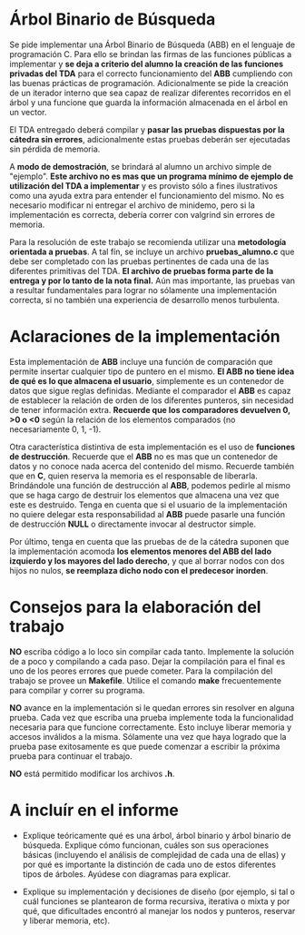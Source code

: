 # Árbol Binario de Búsqueda

Se pide implementar una Árbol Binario de Búsqueda (ABB) en el lenguaje
de programación C. Para ello se brindan las firmas de las funciones
públicas a implementar y **se deja a criterio del alumno la creación de
las funciones privadas del TDA** para el correcto funcionamiento del
**ABB** cumpliendo con las buenas prácticas de programación.
Adicionalmente se pide la creación de un iterador interno que sea capaz
de realizar diferentes recorridos en el árbol y una funcione que guarda
la información almacenada en el árbol en un vector.

El TDA entregado deberá compilar y **pasar las pruebas dispuestas por la 
cátedra sin errores**, adicionalmente estas pruebas deberán ser ejecutadas
sin pérdida de memoria.

A **modo de demostración**, se brindará al alumno un archivo simple de
"ejemplo". **Este archivo no es mas que un programa mínimo de ejemplo de
utilización del TDA a implementar** y es provisto sólo a fines
ilustrativos como una ayuda extra para entender el funcionamiento del
mismo. No es necesario modificar ni entregar el archivo de minidemo,
pero si la implementación es correcta, debería correr con valgrind sin
errores de memoria.

Para la resolución de este trabajo se recomienda utilizar una
**metodología orientada a pruebas**. A tal fín, se incluye un archivo
**pruebas_alumno.c** que debe ser completado con las pruebas pertinentes de
cada una de las diferentes primitivas del TDA. **El archivo de pruebas
forma parte de la entrega y por lo tanto de la nota final.** Aún mas
importante, las pruebas van a resultar fundamentales para lograr no
sólamente una implementación correcta, si no también una experiencia de
desarrollo menos turbulenta.

# Aclaraciones de la implementación

Esta implementación de **ABB** incluye una función de comparación que
permite insertar cualquier tipo de puntero en el mismo. **El ABB no
tiene idea de qué es lo que almacena el usuario**, simplemente es un
contenedor de datos que sigue reglas definidas. Mediante el comparador
el **ABB** es capaz de establecer la relación de orden de los diferentes
punteros, sin necesidad de tener información extra. **Recuerde que los
comparadores devuelven 0, >0 o <0** según la relación de los elementos comparados
(no necesariamente 0, 1, -1).

Otra característica distintiva de esta implementación es el uso de
**funciones de destrucción**. Recuerde que el **ABB** no es mas que un
contenedor de datos y no conoce nada acerca del contenido del mismo.
Recuerde también que en **C**, quien reserva la memoria es el
responsable de liberarla. Brindándole una función de destrucción al
**ABB**, podemos pedirle al mismo que se haga cargo de destruir los
elementos que almacena una vez que este es destruido. Tenga en cuenta
que si el usuario de la implementación no quiere delegar esta
responsabilidad al **ABB** puede pasarle una función de destrucción
**NULL** o directamente invocar al destructor simple.

Por último, tenga en cuenta que las pruebas de de la cátedra suponen
que la implementación acomoda **los elementos menores del ABB del lado
izquierdo y los mayores del lado derecho**, y que al borrar nodos con dos
hijos no nulos, **se reemplaza dicho nodo con el predecesor inorden**.

# Consejos para la elaboración del trabajo
**NO** escriba código a lo loco sin compilar cada tanto. Implemente la
solución de a poco y compilando a cada paso. Dejar la compilación para
el final es uno de los peores errores que puede cometer. Para la
compilación del trabajo se provee un **Makefile**. Utilice el comando
**make** frecuentemente para compilar y correr su programa.

**NO** avance en la implementación si le quedan errores sin resolver en
alguna prueba. Cada vez que escriba una prueba implemente toda la
funcionalidad necesaria para que funcione correctamente. Esto incluye
liberar memoria y accesos inválidos a la misma. Sólamente una vez que
haya logrado que la prueba pase exitosamente es que puede comenzar a
escribir la próxima prueba para continuar el trabajo.

**NO** está permitido modificar los archivos **.h**.

# A incluír en el informe

-   Explique teóricamente qué es una árbol, árbol binario y árbol
    binario de búsqueda. Explique cómo funcionan, cuáles son sus operaciones básicas
    (incluyendo el análisis de complejidad de cada una de ellas) y por qué es
    importante la distinción de cada uno de estos diferentes tipos de
    árboles. Ayúdese con diagramas para explicar.

-   Explique su implementación y decisiones de diseño (por ejemplo, si
    tal o cuál funciones se plantearon de forma recursiva, iterativa o
    mixta y por qué, que dificultades encontró al manejar los nodos y
    punteros, reservar y liberar memoria, etc).
